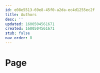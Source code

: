 ```yaml
---
id: e08e5513-69e8-45f0-a2da-ec4d1255ec2f
title: Authors
desc: ''
updated: 1600504561671
created: 1600504561671
stub: false
nav_order: 8
---
```


# Page